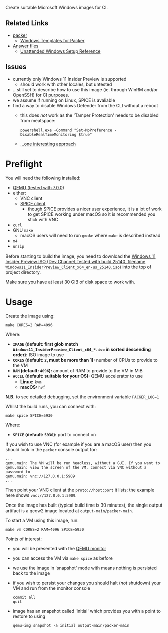 Create suitable Microsoft Windows images for CI.

## Related Links

 * [packer](https://www.packer.io/docs)
     * [Windows Templates for Packer](https://github.com/StefanScherer/packer-windows)
 * [Answer files](https://docs.microsoft.com/windows-hardware/manufacture/desktop/update-windows-settings-and-scripts-create-your-own-answer-file-sxs)
     * [Unattended Windows Setup Reference](https://docs.microsoft.com/windows-hardware/customize/desktop/unattend/)

## Issues

 * currently only Windows 11 Insider Preview is supported
     * should work with other locales, but untested
 * ...still yet to describe how to use this image (ie. through WinRM and/or OpenSSH) for CI purposes.
 * we assume if running on Linux, SPICE is avaliable
 * find a way to disable Windows Defender from the CLI without a reboot
     * this does *not* work as the 'Tamper Protection' needs to be disabled from meatspace:

           powershell.exe -Command "Set-MpPreference -DisableRealTimeMonitoring $true"

     * [...one interesting approach](https://github.com/mandiant/commando-vm/issues/136#issuecomment-674270169)

# Preflight

You will need the following installed:

 * [QEMU (tested with 7.0.0)](https://www.qemu.org/)
 * either:
     * VNC client
     * [SPICE client](https://www.spice-space.org/)
         * though SPICE provides a nicer user experience, it is a lot of work to get SPICE working under macOS so it is recommended you stick with VNC
 * `curl`
 * GNU `make`
     * macOS users will need to run `gmake` where `make` is described instead
 * `m4`
 * `unzip`

Before starting to build the image, you need to download the [Windows 11 Insider Preview ISO (Dev Channel, tested with build 25140, filename `Windows11_InsiderPreview_Client_x64_en-us_25140.iso`)](https://www.microsoft.com/software-download/windowsinsiderpreviewiso) into the top of project directory.

Make sure you have at least 30 GiB of disk space to work with.

# Usage

Create the image using:

    make CORES=2 RAM=4096

Where:

 * **`IMAGE` (default: first glob match `Windows11_InsiderPreview_Client_x64_*.iso` in sorted descending order):** ISO image to use
 * **`CORES` (default: `2`, must be more than 1):** number of CPUs to provide to the VM
 * **`RAM` (default: `4096`):** amount of RAM to provide to the VM in MiB
 * **`ACCEL` (default: suitable for your OS):** QEMU accelerator to use
     * **Linux:** `kvm`
     * **macOS:** `hvf`

**N.B.** to see detailed debugging, set the environment variable `PACKER_LOG=1`

Whilst the build runs, you can connect with:

    make spice SPICE=5930

Where:

 * **`SPICE` (default: `5930`):** port to connect on

If you wish to use VNC (for example if you are a macOS user) then you should look in the `packer` console output for:

    ...
    qemu.main: The VM will be run headless, without a GUI. If you want to
    qemu.main: view the screen of the VM, connect via VNC without a password to
    qemu.main: vnc://127.0.0.1:5909
    ...

Then point your VNC client at the `proto://host:port` it lists; the example here shows `vnc://127.0.0.1:5909`.

Once the image has built (typical build time is 30 minutes), the single output artifact is a qcow2 image located at `output-main/packer-main`.

To start a VM using this image, run:

    make vm CORES=2 RAM=4096 SPICE=5930

Points of interest:

 * you will be presented with the [QEMU monitor](https://qemu.readthedocs.io/en/latest/system/monitor.html)
 * you can access the VM via `make spice` as before
 * we use the image in 'snapshot' mode with means nothing is persisted back to the image
 * if you wish to persist your changes you should halt (*not* shutdown) your VM and run from the monitor console

       commit all
       quit

 * image has an snapshot called 'initial' which provides you with a point to restore to using

       qemu-img snapshot -a initial output-main/packer-main
